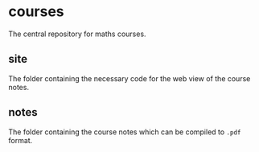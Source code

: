 # courses

The central repository for maths courses.

## site

The folder containing the necessary code for the web view of the course notes.

## notes

The folder containing the course notes which can be compiled to `.pdf` format.
